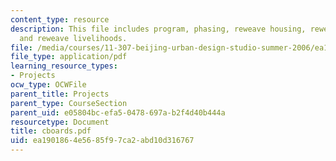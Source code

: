 ```yaml
---
content_type: resource
description: This file includes program, phasing, reweave housing, reweave streets
  and reweave livelihoods.
file: /media/courses/11-307-beijing-urban-design-studio-summer-2006/ea1901864e5685f97ca2abd10d316767_cboards.pdf
file_type: application/pdf
learning_resource_types:
- Projects
ocw_type: OCWFile
parent_title: Projects
parent_type: CourseSection
parent_uid: e05804bc-efa5-0478-697a-b2f4d40b444a
resourcetype: Document
title: cboards.pdf
uid: ea190186-4e56-85f9-7ca2-abd10d316767
---
```

